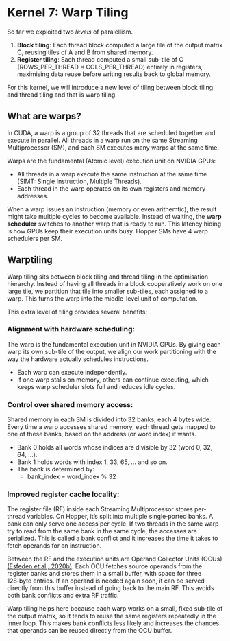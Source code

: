# Kernel 7: Warp Tiling

So far we exploited two *levels* of paralellism. 

1. **Block tiling**: Each thread block computed a large tile of the output matrix C, reusing tiles of A and B from shared memory.
2. **Register tiling**: Each thread computed a small sub-tile of C (ROWS_PER_THREAD × COLS_PER_THREAD) entirely in registers, maximising data reuse before writing results back to
   global memory.

For this kernel, we will introduce a new level of tiling between block tiling and thread tiling and that is warp tiling.

## What are warps? 

In CUDA, a warp is a group of 32 threads that are scheduled together and execute in parallel.
All threads in a warp run on the same Streaming Multiprocessor (SM), and each SM executes many warps at the same time.

Warps are the fundamental (Atomic level) execution unit on NVIDIA GPUs:
-	All threads in a warp execute the same instruction at the same time (SIMT: Single Instruction, Multiple Threads).
- Each thread in the warp operates on its own registers and memory addresses.

When a warp issues an instruction (memory or even arithemtic), the result might take multiple cycles to become available. Instead of waiting, the **warp scheduler** switches to another warp that is ready to run. This latency hiding is how GPUs keep their execution units busy. Hopper 
SMs have 4 warp schedulers per SM.

## Warptiling

Warp tiling sits between block tiling and thread tiling in the optimisation hierarchy. Instead of having all threads in a block cooperatively work on one large tile, we partition that 
tile into smaller sub-tiles, each assigned to a warp. This turns the warp into the middle-level unit of computation.

This extra level of tiling provides several benefits:

### Alignment with hardware scheduling:
   
The warp is the fundamental execution unit in NVIDIA GPUs. By giving each warp its own sub-tile of the output, we align our work partitioning
with the way the hardware actually schedules instructions.

  - Each warp can execute independently.
  - If one warp stalls on memory, others can continue executing, which keeps warp scheduler slots full and reduces idle cycles.
  
### Control over shared memory access:

Shared memory in each SM is divided into 32 banks, each 4 bytes wide. Every time a warp accesses shared memory, each thread gets mapped to one of these banks, based on the address (or word index) it wants.

- Bank 0 holds all words whose indices are divisible by 32 (word 0, 32, 64, …).
- Bank 1 holds words with index 1, 33, 65, … and so on.
- The bank is determined by:
   - bank_index = word_index % 32

### Improved register cache locality:
   
The register file (RF) inside each Streaming Multiprocessor stores per-thread variables. On Hopper, it’s split into multiple single‑ported banks.
A bank can only serve one access per cycle. If two threads in the same warp try to read from the same bank in the same cycle, the accesses are 
serialized. This is called a bank conflict and it increases the time it takes to fetch operands for an instruction.

Between the RF and the execution units are Operand Collector Units (OCUs) [(Esfeden et al., 2020b)](https://microarch.org/micro53/papers/738300a996.pdf).
Each OCU fetches source operands from the register banks and stores them in a small buffer, with space for three 128‑byte entries. If an operand is 
needed again soon, it can be served directly from this buffer instead of going back to the main RF. This avoids both bank conflicts and extra RF traffic.

Warp tiling helps here because each warp works on a small, fixed sub‑tile of the output matrix, so it tends to reuse the same registers repeatedly 
in the inner loop. This makes bank conflicts less likely and increases the chances that operands can be reused directly from the OCU buffer.

